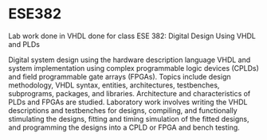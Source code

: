 # ESE382
Lab work done in VHDL done for class ESE 382: Digital Design Using VHDL and PLDs

Digital system design using the hardware description language VHDL and system implementation using complex programmable logic devices (CPLDs) and field programmable gate arrays (FPGAs). Topics include design methodology, VHDL syntax, entities, architectures, testbenches, subprograms, packages, and libraries. Architecture and characteristics of PLDs and FPGAs are studied. Laboratory work involves writing the VHDL descriptions and testbenches for designs, compiling, and functionally stimulating the designs, fitting and timing simulation of the fitted designs, and programming the designs into a CPLD or FPGA and bench testing.
